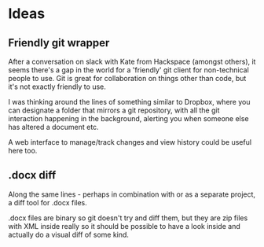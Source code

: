 # Ideas

## Friendly git wrapper

After a conversation on slack with Kate from Hackspace (amongst others), it seems there's a gap in the world for a
'friendly' git client for non-technical people to use. Git is great for collaboration on things other than code, but
it's not exactly friendly to use.

I was thinking around the lines of something similar to Dropbox, where you can designate a folder that mirrors a git
repository, with all the git interaction happening in the background, alerting you when someone else has altered a
document etc.

A web interface to manage/track changes and view history could be useful here too.

## .docx diff

Along the same lines - perhaps in combination with or as a separate project, a diff tool for .docx files.

.docx files are binary so git doesn't try and diff them, but they are zip files with XML inside really so it should be
possible to have a look inside and actually do a visual diff of some kind.
